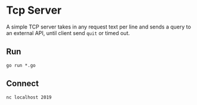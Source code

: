 # Tcp Server
A simple TCP server takes in any request text per line and sends a query to an external API, until client send `quit` or timed out.

## Run
```
go run *.go
```

## Connect
```
nc localhost 2019
```